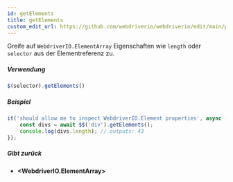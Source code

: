 ```yaml
---
id: getElements
title: getElements
custom_edit_url: https://github.com/webdriverio/webdriverio/edit/main/packages/webdriverio/src/commands/element/getElements.ts
---
```


Greife auf `WebdriverIO.ElementArray` Eigenschaften wie `length` oder `selector` aus der Elementreferenz zu.

##### Verwendung

```js
$(selector).getElements()
```

##### Beispiel

```ts title="getElements.ts"
it('should allow me to inspect WebdriverIO.Element properties', async () => {
    const divs = await $$('div').getElements();
    console.log(divs.length); // outputs: 43
});
```

##### Gibt zurück

- **&lt;WebdriverIO.ElementArray&gt;**